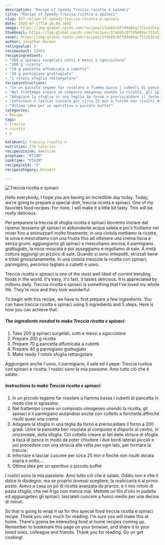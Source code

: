 ```yaml
---
description: "Recipe of Speedy Treccia ricotta e spinaci"
title: "Recipe of Speedy Treccia ricotta e spinaci"
slug: 427-recipe-of-speedy-treccia-ricotta-e-spinaci
date: 2020-07-17T14:16:09.164Z
image: https://img-global.cpcdn.com/recipes/1fabb5c0ffd9e89a/751x532cq70/treccia-ricotta-e-spinaci-recipe-main-photo.jpg
thumbnail: https://img-global.cpcdn.com/recipes/1fabb5c0ffd9e89a/751x532cq70/treccia-ricotta-e-spinaci-recipe-main-photo.jpg
cover: https://img-global.cpcdn.com/recipes/1fabb5c0ffd9e89a/751x532cq70/treccia-ricotta-e-spinaci-recipe-main-photo.jpg
author: Jonathan Harmon
ratingvalue: 5
reviewcount: 12954
recipeingredient:
- "200 g spinaci surgelati cotti e messi a sgocciolare"
- "200 g ricotta"
- "70 g pancetta affumicata a cubetti"
- "40 g parmigiano grattugiato"
- "1 rotolo sfoglia rettangolare"
recipeinstructions:
- "In un piccolo tegame far rosolare a fiamma bassa i cubetti di pancetta in modo che si sgrassino"
- "Nel frattempo creare un composto omogeneo unendo la ricotta, gli spinaci e il parmigiano aiutandosi anche con coltello e forchetta affinché risulti quasi una crema"
- "Adagiare la sfoglia in una teglia da forno e preriscaldare il forno a 200 gradi. Unire la pancetta ben rosolata al composto e disporlo al centro, in orizzontale, della sfoglia. Col coltello creare ai lati delle strisce di sfoglia a lisca di pesce in modo da poter chiudere i due bordi laterali piccoli e poi procedere con una striscia alla volta per ogni lato, per formare la treccia."
- "Infornare e lasciar cuocere per circa 25 min o finché non risulti dorata sopra e sotto...."
- "Ottima idea per un aperitivo o piccolo buffet"
categories:
- Recipe
tags:
- treccia
- ricotta
- e

katakunci: treccia ricotta e 
nutrition: 270 calories
recipecuisine: American
preptime: "PT18M"
cooktime: "PT42M"
recipeyield: "3"
recipecategory: Dessert

---
```



![Treccia ricotta e spinaci](https://img-global.cpcdn.com/recipes/1fabb5c0ffd9e89a/751x532cq70/treccia-ricotta-e-spinaci-recipe-main-photo.jpg)

Hello everybody, I hope you are having an incredible day today. Today, we're going to prepare a special dish, treccia ricotta e spinaci. One of my favorites food recipes. For mine, I will make it a little bit tasty. This will be really delicious.

Per preparare la treccia di sfoglia ricotta e spinaci dovremo iniziare dal ripieno: lessiamo gli spinaci in abbondante acqua salata e poi li frulliamo nel mixer fino a sminuzzarli molto finemente; in una ciotola mettiamo la ricotta, le uova e mescoliamo con una frusta fino ad ottenere una crema liscia e senza grumi, aggiungiamo gli spinaci e mescoliamo ancora, il parmigiano grattugiato, la noce moscata e poi assaggiamo e regoliamo di sale. A metà cottura aggiungi un pizzico di sale. Quando si sono intiepiditi, strizzali bene e tritali grossolanamente. In una ciotola mescola la ricotta con spinaci, parmigiano, pecorino tagliato a cubetti e uovo.

Treccia ricotta e spinaci is one of the most well liked of current trending foods in the world. It's easy, it's fast, it tastes delicious. It is appreciated by millions daily. Treccia ricotta e spinaci is something that I've loved my whole life. They're nice and they look wonderful.


To begin with this recipe, we have to first prepare a few ingredients. You can have treccia ricotta e spinaci using 5 ingredients and 5 steps. Here is how you can achieve that.

<!--inarticleads1-->

##### The ingredients needed to make Treccia ricotta e spinaci:

1. Take 200 g spinaci surgelati, cotti e messi a sgocciolare
1. Prepare 200 g ricotta
1. Prepare 70 g pancetta affumicata a cubetti
1. Prepare 40 g parmigiano grattugiato
1. Make ready 1 rotolo sfoglia rettangolare


Aggiungere anche l&#39;uovo, il parmigiano, il sale ed il pepe. Treccia rustica con spinaci e ricotta. I rustici sono la mia passione. Amo tutto ciò che è salato. 

<!--inarticleads2-->

##### Instructions to make Treccia ricotta e spinaci:

1. In un piccolo tegame far rosolare a fiamma bassa i cubetti di pancetta in modo che si sgrassino
1. Nel frattempo creare un composto omogeneo unendo la ricotta, gli spinaci e il parmigiano aiutandosi anche con coltello e forchetta affinché risulti quasi una crema
1. Adagiare la sfoglia in una teglia da forno e preriscaldare il forno a 200 gradi. Unire la pancetta ben rosolata al composto e disporlo al centro, in orizzontale, della sfoglia. Col coltello creare ai lati delle strisce di sfoglia a lisca di pesce in modo da poter chiudere i due bordi laterali piccoli e poi procedere con una striscia alla volta per ogni lato, per formare la treccia.
1. Infornare e lasciar cuocere per circa 25 min o finché non risulti dorata sopra e sotto....
1. Ottima idea per un aperitivo o piccolo buffet


I rustici sono la mia passione. Amo tutto ciò che è salato. Oddio non è che il dolce lo disdegno, ma se proprio dovessi scegliere, la rosticceria è al primo posto. Avevo a casa un pò di ricotta avanzata da pranzo, e il mio rotolo di pasta sfoglia, che nel frigo non manca mai. Mettete un filo d&#39;olio in padella ed aggiungetevi gli spinaci; lasciateli cuocere a fuoco medio per una decina di minuti. 

So that is going to wrap it up for this special food treccia ricotta e spinaci recipe. Thank you very much for reading. I'm sure you will make this at home. There's gonna be interesting food at home recipes coming up. Remember to bookmark this page on your browser, and share it to your loved ones, colleague and friends. Thank you for reading. Go on get cooking!
